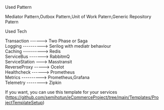 Used Pattern

Mediator Pattern,Outbox Pattern,Unit of Work Patern,Generic Repository Patern

Used Tech

Transaction ------> Two Phase or Saga <br>
Logging ----------> Serilog with mediatr behaviour<br>
Caching ----------> Redis<br>
ServiceBus -------> RabbitmQ<br>
ServiceStation ---> Masstransit<br>
ReverseProxy -----> Ocelot<br>
Healthcheck ------> Prometheus<br>
Metrics ----------> Prometheus,Grafana<br>
Telemetry --------> Zipkin

If you want, you can use this template for your services <br>
(https://github.com/semihotun/eCommerceProject/tree/main/Templates/ProjectTemplateSetup)



